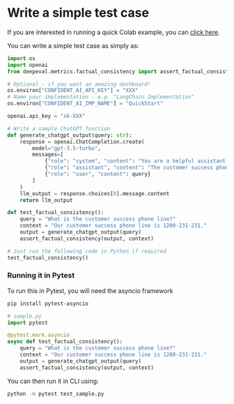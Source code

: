 # Write a simple test case

If you are interested in running a quick Colab example, you can [click here](https://colab.research.google.com/drive/1Lfq5geYsvfVoquDqv84UkWS57SdAHm30?usp=sharing).

You can write a simple test case as simply as:

```python
import os
import openai
from deepeval.metrics.factual_consistency import assert_factual_consistency

# Optional - if you want an amazing dashboard!
os.environ["CONFIDENT_AI_API_KEY"] = "XXX"
# Name your implementation - e.g. "LangChain Implementation"
os.environ["CONFIDENT_AI_IMP_NAME"] = "QuickStart"

openai.api_key = "sk-XXX"

# Write a sample ChatGPT function
def generate_chatgpt_output(query: str):
    response = openai.ChatCompletion.create(
        model="gpt-3.5-turbo",
        messages=[
            {"role": "system", "content": "You are a helpful assistant."},
            {"role": "assistant", "content": "The customer success phone line is 1200-231-231 and the customer success state is in Austin."},
            {"role": "user", "content": query}
        ]
    )
    llm_output = response.choices[0].message.content
    return llm_output

def test_factual_consistency():
    query = "What is the customer success phone line?"
    context = "Our customer success phone line is 1200-231-231."
    output = generate_chatgpt_output(query)
    assert_factual_consistency(output, context)

# Just run the following code in Python if required
test_factual_consistency()
```

### Running it in Pytest

To run this in Pytest, you will need the asyncio framework

```bash
pip install pytest-asyncio
```

```python
# sample.py
import pytest

@pytest.mark.asyncio
async def test_factual_consistency():
    query = "What is the customer success phone line?"
    context = "Our customer success phone line is 1200-231-231."
    output = generate_chatgpt_output(query)
    assert_factual_consistency(output, context)
```

You can then run it in CLI using:

```bash
python -m pytest test_sample.py
```
